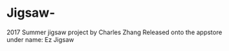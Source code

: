 # Jigsaw-
2017 Summer jigsaw project by Charles Zhang
Released onto the appstore under name: Ez Jigsaw
